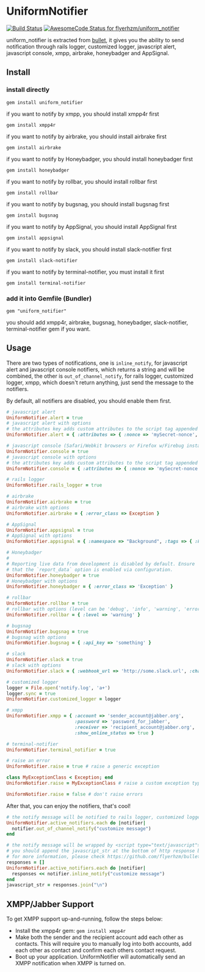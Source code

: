 # UniformNotifier

[![Build
Status](https://secure.travis-ci.org/flyerhzm/uniform_notifier.svg)](http://travis-ci.org/flyerhzm/uniform_notifier)
[![AwesomeCode Status for flyerhzm/uniform_notifier](https://awesomecode.io/projects/3e29a7de-0b37-4ecf-b06d-410ebf815174/status)](https://awesomecode.io/repos/flyerhzm/uniform_notifier)

uniform_notifier is extracted from [bullet][0], it gives you the ability to send notification through rails logger, customized logger, javascript alert, javascript console, xmpp, airbrake, honeybadger and AppSignal.

## Install

### install directly

    gem install uniform_notifier

if you want to notify by xmpp, you should install xmpp4r first

    gem install xmpp4r

if you want to notify by airbrake, you should install airbrake first

    gem install airbrake

if you want to notify by Honeybadger, you should install honeybadger first

    gem install honeybadger

if you want to notify by rollbar, you should install rollbar first

    gem install rollbar

if you want to notify by bugsnag, you should install bugsnag first

    gem install bugsnag

if you want to notify by AppSignal, you should install AppSignal first

    gem install appsignal

if you want to notify by slack, you should install slack-notifier first

    gem install slack-notifier

if you want to notify by terminal-notifier, you must install it first

    gem install terminal-notifier

### add it into Gemfile (Bundler)

    gem "uniform_notifier"

  you should add xmpp4r, airbrake, bugsnag, honeybadger, slack-notifier, terminal-notifier gem if you want.

## Usage

There are two types of notifications,
one is <code>inline_notify</code>, for javascript alert and javascript console notifiers, which returns a string and will be combined,
the other is <code>out_of_channel_notify</code>, for rails logger, customized logger, xmpp, which doesn't return anything, just send the message to the notifiers.

By default, all notifiers are disabled, you should enable them first.

```ruby
# javascript alert
UniformNotifier.alert = true
# javascript alert with options
# the attributes key adds custom attributes to the script tag appended to the body
UniformNotifier.alert = { :attributes => { :nonce => 'mySecret-nonce', 'data-key' => 'value' } }

# javascript console (Safari/Webkit browsers or Firefox w/Firebug installed)
UniformNotifier.console = true
# javascript console with options
# the attributes key adds custom attributes to the script tag appended to the body
UniformNotifier.console = { :attributes => { :nonce => 'mySecret-nonce', 'data-key' => 'value' } }

# rails logger
UniformNotifier.rails_logger = true

# airbrake
UniformNotifier.airbrake = true
# airbrake with options
UniformNotifier.airbrake = { :error_class => Exception }

# AppSignal
UniformNotifier.appsignal = true
# AppSignal with options
UniformNotifier.appsignal = { :namespace => "Background", :tags => { :hostname => "frontend1" } }

# Honeybadger
#
# Reporting live data from development is disabled by default. Ensure
# that the `report_data` option is enabled via configuration.
UniformNotifier.honeybadger = true
# Honeybadger with options
UniformNotifier.honeybadger = { :error_class => 'Exception' }

# rollbar
UniformNotifier.rollbar = true
# rollbar with options (level can be 'debug', 'info', 'warning', 'error' or 'critical')
UniformNotifier.rollbar = { :level => 'warning' }

# bugsnag
UniformNotifier.bugsnag = true
# bugsnag with options
UniformNotifier.bugsnag = { :api_key => 'something' }

# slack
UniformNotifier.slack = true
# slack with options
UniformNotifier.slack = { :webhook_url => 'http://some.slack.url', :channel => '#default', :username => 'notifier' }

# customized logger
logger = File.open('notify.log', 'a+')
logger.sync = true
UniformNotifier.customized_logger = logger

# xmpp
UniformNotifier.xmpp = { :account => 'sender_account@jabber.org',
                         :password => 'password_for_jabber',
                         :receiver => 'recipient_account@jabber.org',
                         :show_online_status => true }

# terminal-notifier
UniformNotifier.terminal_notifier = true

# raise an error
UniformNotifier.raise = true # raise a generic exception

class MyExceptionClass < Exception; end
UniformNotifier.raise = MyExceptionClass # raise a custom exception type

UniformNotifier.raise = false # don't raise errors
```

After that, you can enjoy the notifiers, that's cool!

```ruby
# the notify message will be notified to rails logger, customized logger or xmpp.
UniformNotifier.active_notifiers.each do |notifier|
  notifier.out_of_channel_notify("customize message")
end

# the notify message will be wrapped by <script type="text/javascript">...</script>,
# you should append the javascript_str at the bottom of http response body.
# for more information, please check https://github.com/flyerhzm/bullet/blob/master/lib/bullet/rack.rb
responses = []
UniformNotifier.active_notifiers.each do |notifier|
  responses << notifier.inline_notify("customize message")
end
javascript_str = responses.join("\n")
```

## XMPP/Jabber Support

To get XMPP support up-and-running, follow the steps below:

* Install the xmpp4r gem: <code>gem install xmpp4r</code>
* Make both the sender and the recipient account add each other as contacts.
  This will require you to manually log into both accounts, add each other
  as contact and confirm each others contact request.
* Boot up your application. UniformNotifier will automatically send an XMPP notification when XMPP is turned on.


[0]: https://github.com/flyerhzm/bullet
